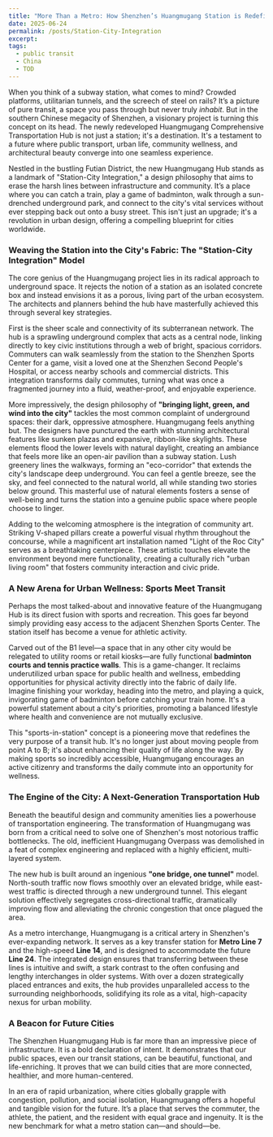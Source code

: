 ```yaml
---
title: "More Than a Metro: How Shenzhen’s Huangmugang Station is Redefining Urban Living"
date: 2025-06-24
permalink: /posts/Station-City-Integration
excerpt: 
tags:
  - public transit
  - China
  - TOD
---
```






When you think of a subway station, what comes to mind? Crowded platforms, utilitarian tunnels, and the screech of steel on rails? It’s a picture of pure transit, a space you pass through but never truly *inhabit*. But in the southern Chinese megacity of Shenzhen, a visionary project is turning this concept on its head. The newly redeveloped Huangmugang Comprehensive Transportation Hub is not just a station; it's a destination. It's a testament to a future where public transport, urban life, community wellness, and architectural beauty converge into one seamless experience.

Nestled in the bustling Futian District, the new Huangmugang Hub stands as a landmark of "Station-City Integration," a design philosophy that aims to erase the harsh lines between infrastructure and community. It’s a place where you can catch a train, play a game of badminton, walk through a sun-drenched underground park, and connect to the city's vital services without ever stepping back out onto a busy street. This isn't just an upgrade; it's a revolution in urban design, offering a compelling blueprint for cities worldwide.



### Weaving the Station into the City's Fabric: The "Station-City Integration" Model



The core genius of the Huangmugang project lies in its radical approach to underground space. It rejects the notion of a station as an isolated concrete box and instead envisions it as a porous, living part of the urban ecosystem. The architects and planners behind the hub have masterfully achieved this through several key strategies.

First is the sheer scale and connectivity of its subterranean network. The hub is a sprawling underground complex that acts as a central node, linking directly to key civic institutions through a web of bright, spacious corridors. Commuters can walk seamlessly from the station to the Shenzhen Sports Center for a game, visit a loved one at the Shenzhen Second People's Hospital, or access nearby schools and commercial districts. This integration transforms daily commutes, turning what was once a fragmented journey into a fluid, weather-proof, and enjoyable experience.

More impressively, the design philosophy of **"bringing light, green, and wind into the city"** tackles the most common complaint of underground spaces: their dark, oppressive atmosphere. Huangmugang feels anything but. The designers have punctured the earth with stunning architectural features like sunken plazas and expansive, ribbon-like skylights. These elements flood the lower levels with natural daylight, creating an ambiance that feels more like an open-air pavilion than a subway station. Lush greenery lines the walkways, forming an "eco-corridor" that extends the city's landscape deep underground. You can feel a gentle breeze, see the sky, and feel connected to the natural world, all while standing two stories below ground. This masterful use of natural elements fosters a sense of well-being and turns the station into a genuine public space where people choose to linger.

Adding to the welcoming atmosphere is the integration of community art. Striking V-shaped pillars create a powerful visual rhythm throughout the concourse, while a magnificent art installation named "Light of the Roc City" serves as a breathtaking centerpiece. These artistic touches elevate the environment beyond mere functionality, creating a culturally rich "urban living room" that fosters community interaction and civic pride.



### A New Arena for Urban Wellness: Sports Meet Transit



Perhaps the most talked-about and innovative feature of the Huangmugang Hub is its direct fusion with sports and recreation. This goes far beyond simply providing easy access to the adjacent Shenzhen Sports Center. The station itself has become a venue for athletic activity.

Carved out of the B1 level—a space that in any other city would be relegated to utility rooms or retail kiosks—are fully functional **badminton courts and tennis practice walls**. This is a game-changer. It reclaims underutilized urban space for public health and wellness, embedding opportunities for physical activity directly into the fabric of daily life. Imagine finishing your workday, heading into the metro, and playing a quick, invigorating game of badminton before catching your train home. It's a powerful statement about a city's priorities, promoting a balanced lifestyle where health and convenience are not mutually exclusive.

This "sports-in-station" concept is a pioneering move that redefines the very purpose of a transit hub. It's no longer just about moving people from point A to B; it's about enhancing their quality of life along the way. By making sports so incredibly accessible, Huangmugang encourages an active citizenry and transforms the daily commute into an opportunity for wellness.



### The Engine of the City: A Next-Generation Transportation Hub



Beneath the beautiful design and community amenities lies a powerhouse of transportation engineering. The transformation of Huangmugang was born from a critical need to solve one of Shenzhen's most notorious traffic bottlenecks. The old, inefficient Huangmugang Overpass was demolished in a feat of complex engineering and replaced with a highly efficient, multi-layered system.

The new hub is built around an ingenious **"one bridge, one tunnel"** model. North-south traffic now flows smoothly over an elevated bridge, while east-west traffic is directed through a new underground tunnel. This elegant solution effectively segregates cross-directional traffic, dramatically improving flow and alleviating the chronic congestion that once plagued the area.

As a metro interchange, Huangmugang is a critical artery in Shenzhen's ever-expanding network. It serves as a key transfer station for **Metro Line 7** and the high-speed **Line 14**, and is designed to accommodate the future **Line 24**. The integrated design ensures that transferring between these lines is intuitive and swift, a stark contrast to the often confusing and lengthy interchanges in older systems. With over a dozen strategically placed entrances and exits, the hub provides unparalleled access to the surrounding neighborhoods, solidifying its role as a vital, high-capacity nexus for urban mobility.



### A Beacon for Future Cities



The Shenzhen Huangmugang Hub is far more than an impressive piece of infrastructure. It is a bold declaration of intent. It demonstrates that our public spaces, even our transit stations, can be beautiful, functional, and life-enriching. It proves that we can build cities that are more connected, healthier, and more human-centered.

In an era of rapid urbanization, where cities globally grapple with congestion, pollution, and social isolation, Huangmugang offers a hopeful and tangible vision for the future. It’s a place that serves the commuter, the athlete, the patient, and the resident with equal grace and ingenuity. It is the new benchmark for what a metro station can—and should—be.